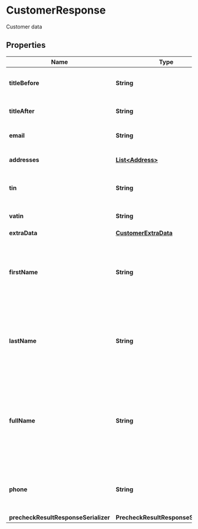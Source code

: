 

# CustomerResponse

Customer data

## Properties

| Name | Type | Description | Notes |
|------------ | ------------- | ------------- | -------------|
|**titleBefore** | **String** | Academical degree, in front of the name |  [optional] |
|**titleAfter** | **String** | Academical degree, behind name |  [optional] |
|**email** | **String** | E-mail address of customer |  |
|**addresses** | [**List&lt;Address&gt;**](Address.md) | Addresses. All types are allowed. |  [optional] |
|**tin** | **String** | Tax identification number (ICO) |  [optional] |
|**vatin** | **String** | VAT identification number |  [optional] |
|**extraData** | [**CustomerExtraData**](CustomerExtraData.md) |  |  [optional] |
|**firstName** | **String** | Customer first (given) name. Must be paired with &#x60;lastName&#x60;. Required if &#x60;fullName&#x60; is empty. |  |
|**lastName** | **String** | Customer last (family) name. Must be paired with &#x60;firstName&#x60;. Required if &#x60;fullName&#x60; is empty. |  |
|**fullName** | **String** | Customer full name, including academical degrees and salutation. Required only if &#x60;firstName&#x60; or &#x60;lastName&#x60; are empty. |  |
|**phone** | **String** | Phone number with country code (including leading &#x60;+&#x60;). |  |
|**precheckResultResponseSerializer** | **PrecheckResultResponseSerializer** |  |  [optional] |



